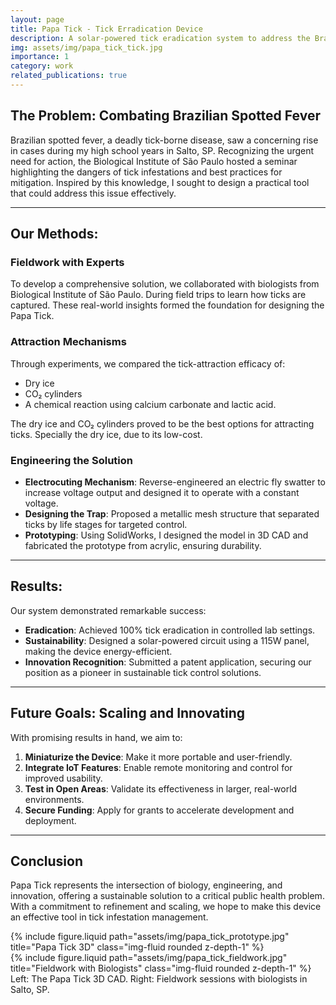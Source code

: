 ```yaml
---
layout: page
title: Papa Tick - Tick Erradication Device
description: A solar-powered tick eradication system to address the Brazilian Spotted Fever issues.
img: assets/img/papa_tick_tick.jpg
importance: 1
category: work
related_publications: true
---
```


## **The Problem: Combating Brazilian Spotted Fever**

Brazilian spotted fever, a deadly tick-borne disease, saw a concerning rise in cases during my high school years in Salto, SP. Recognizing the urgent need for action, the Biological Institute of São Paulo hosted a seminar highlighting the dangers of tick infestations and best practices for mitigation. Inspired by this knowledge, I sought to design a practical tool that could address this issue effectively.

---

## **Our Methods:**

### **Fieldwork with Experts**

To develop a comprehensive solution, we collaborated with biologists from Biological Institute of São Paulo. During field trips to learn how ticks are captured. These real-world insights formed the foundation for designing the Papa Tick.

### **Attraction Mechanisms**

Through experiments, we compared the tick-attraction efficacy of:

- Dry ice
- CO₂ cylinders
- A chemical reaction using calcium carbonate and lactic acid.

The dry ice and CO₂ cylinders proved to be the best options for attracting ticks. Specially the dry ice, due to its low-cost.

### **Engineering the Solution**

- **Electrocuting Mechanism**: Reverse-engineered an electric fly swatter to increase voltage output and designed it to operate with a constant voltage.
- **Designing the Trap**: Proposed a metallic mesh structure that separated ticks by life stages for targeted control.
- **Prototyping**: Using SolidWorks, I designed the model in 3D CAD and fabricated the prototype from acrylic, ensuring durability.

---

## **Results:**

Our system demonstrated remarkable success:

- **Eradication**: Achieved 100% tick eradication in controlled lab settings.
- **Sustainability**: Designed a solar-powered circuit using a 115W panel, making the device energy-efficient.
- **Innovation Recognition**: Submitted a patent application, securing our position as a pioneer in sustainable tick control solutions.

---

## **Future Goals: Scaling and Innovating**

With promising results in hand, we aim to:

1. **Miniaturize the Device**: Make it more portable and user-friendly.
2. **Integrate IoT Features**: Enable remote monitoring and control for improved usability.
3. **Test in Open Areas**: Validate its effectiveness in larger, real-world environments.
4. **Secure Funding**: Apply for grants to accelerate development and deployment.

---

## **Conclusion**

Papa Tick represents the intersection of biology, engineering, and innovation, offering a sustainable solution to a critical public health problem. With a commitment to refinement and scaling, we hope to make this device an effective tool in tick infestation management.

<div class="row justify-content-sm-center">
    <div class="col-sm-8 mt-3 mt-md-0">
        {% include figure.liquid path="assets/img/papa_tick_prototype.jpg" title="Papa Tick 3D" class="img-fluid rounded z-depth-1" %}
    </div>
    <div class="col-sm-4 mt-3 mt-md-0">
        {% include figure.liquid path="assets/img/papa_tick_fieldwork.jpg" title="Fieldwork with Biologists" class="img-fluid rounded z-depth-1" %}
    </div>
</div>
<div class="caption">
    Left: The Papa Tick 3D CAD. Right: Fieldwork sessions with biologists in Salto, SP.
</div>
